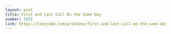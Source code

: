 ```yaml
---
layout: post
title: First and Last Call On the Same Day
number: 1972
link: https://leetcode.com/problems/first-and-last-call-on-the-same-day
---
```

